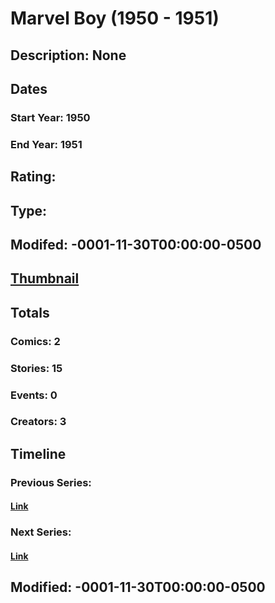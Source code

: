 # Marvel Boy (1950 - 1951)
## Description: None
## Dates
### Start Year: 1950
### End Year: 1951
## Rating: 
## Type: 
## Modifed: -0001-11-30T00:00:00-0500
## [Thumbnail](http://i.annihil.us/u/prod/marvel/i/mg/b/80/4bad35220ecb6.jpg)
## Totals
### Comics: 2
### Stories: 15
### Events: 0
### Creators: 3
## Timeline
### Previous Series: 
#### [Link]()
### Next Series: 
#### [Link]()
## Modified: -0001-11-30T00:00:00-0500